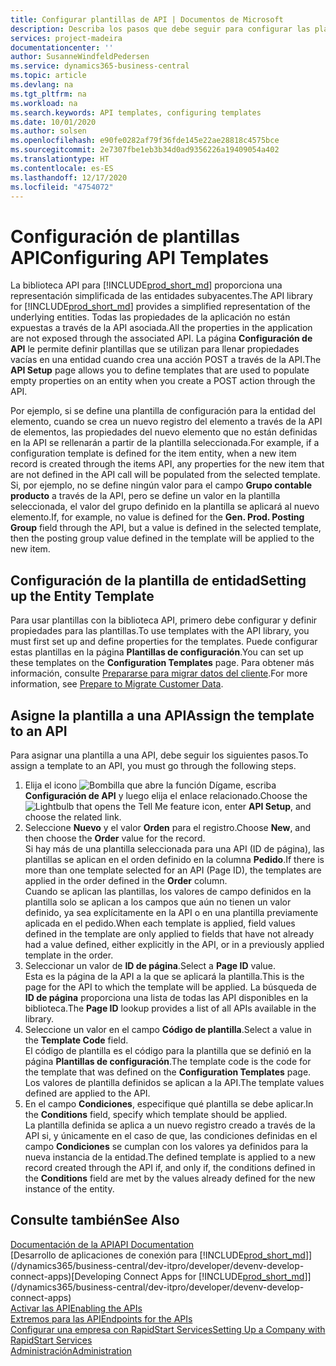 ```yaml
---
title: Configurar plantillas de API | Documentos de Microsoft
description: Describa los pasos que debe seguir para configurar las plantillas API para Dynamics 365 Business Central.
services: project-madeira
documentationcenter: ''
author: SusanneWindfeldPedersen
ms.service: dynamics365-business-central
ms.topic: article
ms.devlang: na
ms.tgt_pltfrm: na
ms.workload: na
ms.search.keywords: API templates, configuring templates
ms.date: 10/01/2020
ms.author: solsen
ms.openlocfilehash: e90fe0282af79f36fde145e22ae28818c4575bce
ms.sourcegitcommit: 2e7307fbe1eb3b34d0ad9356226a19409054a402
ms.translationtype: HT
ms.contentlocale: es-ES
ms.lasthandoff: 12/17/2020
ms.locfileid: "4754072"
---
```

# <a name="configuring-api-templates"></a><span data-ttu-id="b4631-103">Configuración de plantillas API</span><span class="sxs-lookup"><span data-stu-id="b4631-103">Configuring API Templates</span></span>
<span data-ttu-id="b4631-104">La biblioteca API para [!INCLUDE[prod_short_md](includes/prod_short.md)] proporciona una representación simplificada de las entidades subyacentes.</span><span class="sxs-lookup"><span data-stu-id="b4631-104">The API library for [!INCLUDE[prod_short_md](includes/prod_short.md)] provides a simplified representation of the underlying entities.</span></span> <span data-ttu-id="b4631-105">Todas las propiedades de la aplicación no están expuestas a través de la API asociada.</span><span class="sxs-lookup"><span data-stu-id="b4631-105">All the properties in the application are not exposed through the associated API.</span></span> <span data-ttu-id="b4631-106">La página **Configuración de API** le permite definir plantillas que se utilizan para llenar propiedades vacías en una entidad cuando crea una acción POST a través de la API.</span><span class="sxs-lookup"><span data-stu-id="b4631-106">The **API Setup** page allows you to define templates that are used to populate empty properties on an entity when you create a POST action through the API.</span></span> 

<span data-ttu-id="b4631-107">Por ejemplo, si se define una plantilla de configuración para la entidad del elemento, cuando se crea un nuevo registro del elemento a través de la API de elementos, las propiedades del nuevo elemento que no están definidas en la API se rellenarán a partir de la plantilla seleccionada.</span><span class="sxs-lookup"><span data-stu-id="b4631-107">For example, if a configuration template is defined for the item entity, when a new item record is created through the items API, any properties for the new item that are not defined in the API call will be populated from the selected template.</span></span> <span data-ttu-id="b4631-108">Si, por ejemplo, no se define ningún valor para el campo **Grupo contable producto** a través de la API, pero se define un valor en la plantilla seleccionada, el valor del grupo definido en la plantilla se aplicará al nuevo elemento.</span><span class="sxs-lookup"><span data-stu-id="b4631-108">If, for example, no value is defined for the **Gen. Prod. Posting Group** field through the API, but a value is defined in the selected template, then the posting group value defined in the template will be applied to the new item.</span></span> 

## <a name="setting-up-the-entity-template"></a><span data-ttu-id="b4631-109">Configuración de la plantilla de entidad</span><span class="sxs-lookup"><span data-stu-id="b4631-109">Setting up the Entity Template</span></span>
<span data-ttu-id="b4631-110">Para usar plantillas con la biblioteca API, primero debe configurar y definir propiedades para las plantillas.</span><span class="sxs-lookup"><span data-stu-id="b4631-110">To use templates with the API library, you must first set up and define properties for the templates.</span></span> <span data-ttu-id="b4631-111">Puede configurar estas plantillas en la página **Plantillas de configuración**.</span><span class="sxs-lookup"><span data-stu-id="b4631-111">You can set up these templates on the **Configuration Templates** page.</span></span> <span data-ttu-id="b4631-112">Para obtener más información, consulte [Prepararse para migrar datos del cliente](admin-use-templates-to-prepare-customer-data-for-migration.md).</span><span class="sxs-lookup"><span data-stu-id="b4631-112">For more information, see [Prepare to Migrate Customer Data](admin-use-templates-to-prepare-customer-data-for-migration.md).</span></span> 

## <a name="assign-the-template-to-an-api"></a><span data-ttu-id="b4631-113">Asigne la plantilla a una API</span><span class="sxs-lookup"><span data-stu-id="b4631-113">Assign the template to an API</span></span>

<span data-ttu-id="b4631-114">Para asignar una plantilla a una API, debe seguir los siguientes pasos.</span><span class="sxs-lookup"><span data-stu-id="b4631-114">To assign a template to an API, you must go through the following steps.</span></span>

1. <span data-ttu-id="b4631-115">Elija el icono ![Bombilla que abre la función Dígame](media/ui-search/search_small.png "Dígame qué desea hacer"), escriba **Configuración de API** y luego elija el enlace relacionado.</span><span class="sxs-lookup"><span data-stu-id="b4631-115">Choose the ![Lightbulb that opens the Tell Me feature](media/ui-search/search_small.png "Tell me what you want to do") icon, enter **API Setup**, and choose the related link.</span></span>
2. <span data-ttu-id="b4631-116">Seleccione **Nuevo** y el valor **Orden** para el registro.</span><span class="sxs-lookup"><span data-stu-id="b4631-116">Choose **New**, and then choose the **Order** value for the record.</span></span>  
<span data-ttu-id="b4631-117">Si hay más de una plantilla seleccionada para una API (ID de página), las plantillas se aplican en el orden definido en la columna **Pedido**.</span><span class="sxs-lookup"><span data-stu-id="b4631-117">If there is more than one template selected for an API (Page ID), the templates are applied in the order defined in the **Order** column.</span></span>   
<span data-ttu-id="b4631-118">Cuando se aplican las plantillas, los valores de campo definidos en la plantilla solo se aplican a los campos que aún no tienen un valor definido, ya sea explícitamente en la API o en una plantilla previamente aplicada en el pedido.</span><span class="sxs-lookup"><span data-stu-id="b4631-118">When each template is applied, field values defined in the template are only applied to fields that have not already had a value defined, either explicitly in the API, or in a previously applied template in the order.</span></span> 
3. <span data-ttu-id="b4631-119">Seleccionar un valor de **ID de página**.</span><span class="sxs-lookup"><span data-stu-id="b4631-119">Select a **Page ID** value.</span></span>  
<span data-ttu-id="b4631-120">Esta es la página de la API a la que se aplicará la plantilla.</span><span class="sxs-lookup"><span data-stu-id="b4631-120">This is the page for the API to which the template will be applied.</span></span> <span data-ttu-id="b4631-121">La búsqueda de **ID de página** proporciona una lista de todas las API disponibles en la biblioteca.</span><span class="sxs-lookup"><span data-stu-id="b4631-121">The **Page ID** lookup provides a list of all APIs available in the library.</span></span>
4. <span data-ttu-id="b4631-122">Seleccione un valor en el campo **Código de plantilla**.</span><span class="sxs-lookup"><span data-stu-id="b4631-122">Select a value in the **Template Code** field.</span></span>  
<span data-ttu-id="b4631-123">El código de plantilla es el código para la plantilla que se definió en la página **Plantillas de configuración**.</span><span class="sxs-lookup"><span data-stu-id="b4631-123">The template code is the code for the template that was defined on the **Configuration Templates** page.</span></span> <span data-ttu-id="b4631-124">Los valores de plantilla definidos se aplican a la API.</span><span class="sxs-lookup"><span data-stu-id="b4631-124">The template values defined are applied to the API.</span></span> 
5. <span data-ttu-id="b4631-125">En el campo **Condiciones**, especifique qué plantilla se debe aplicar.</span><span class="sxs-lookup"><span data-stu-id="b4631-125">In the **Conditions** field, specify which template should be applied.</span></span>  
<span data-ttu-id="b4631-126">La plantilla definida se aplica a un nuevo registro creado a través de la API si, y únicamente en el caso de que, las condiciones definidas en el campo **Condiciones** se cumplan con los valores ya definidos para la nueva instancia de la entidad.</span><span class="sxs-lookup"><span data-stu-id="b4631-126">The defined template is applied to a new record created through the API if, and only if, the conditions defined in the **Conditions** field are met by the values already defined for the new instance of the entity.</span></span>

## <a name="see-also"></a><span data-ttu-id="b4631-127">Consulte también</span><span class="sxs-lookup"><span data-stu-id="b4631-127">See Also</span></span>
[<span data-ttu-id="b4631-128">Documentación de la API</span><span class="sxs-lookup"><span data-stu-id="b4631-128">API Documentation</span></span>](/dynamics-nav/fin-graph)  
<span data-ttu-id="b4631-129">[Desarrollo de aplicaciones de conexión para [!INCLUDE[prod_short_md](includes/prod_short.md)]](/dynamics365/business-central/dev-itpro/developer/devenv-develop-connect-apps)</span><span class="sxs-lookup"><span data-stu-id="b4631-129">[Developing Connect Apps for [!INCLUDE[prod_short_md](includes/prod_short.md)]](/dynamics365/business-central/dev-itpro/developer/devenv-develop-connect-apps)</span></span>  
[<span data-ttu-id="b4631-130">Activar las API</span><span class="sxs-lookup"><span data-stu-id="b4631-130">Enabling the APIs</span></span>](/dynamics-nav/enabling-apis-for-dynamics-nav)  
[<span data-ttu-id="b4631-131">Extremos para las API</span><span class="sxs-lookup"><span data-stu-id="b4631-131">Endpoints for the APIs</span></span>](/dynamics-nav/endpoints-apis-for-dynamics)  
[<span data-ttu-id="b4631-132">Configurar una empresa con RapidStart Services</span><span class="sxs-lookup"><span data-stu-id="b4631-132">Setting Up a Company with RapidStart Services</span></span>](admin-set-up-a-company-with-rapidstart.md)  
[<span data-ttu-id="b4631-133">Administración</span><span class="sxs-lookup"><span data-stu-id="b4631-133">Administration</span></span>](admin-setup-and-administration.md)